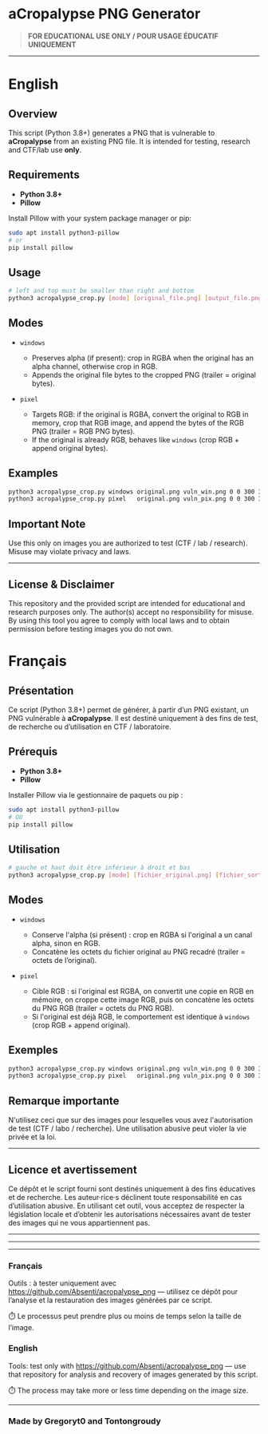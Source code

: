 # aCropalypse PNG Generator

> **FOR EDUCATIONAL USE ONLY / POUR USAGE ÉDUCATIF UNIQUEMENT**

---

# English

## Overview
This script (Python 3.8+) generates a PNG that is vulnerable to **aCropalypse** from an existing PNG file. It is intended for testing, research and CTF/lab use **only**.

## Requirements
- **Python 3.8+**
- **Pillow**

Install Pillow with your system package manager or pip:

```bash
sudo apt install python3-pillow
# or
pip install pillow
```

## Usage
```bash
# left and top must be smaller than right and bottom
python3 acropalypse_crop.py [mode] [original_file.png] [output_file.png] left top right bottom
```


## Modes
- `windows`  
  - Preserves alpha (if present): crop in RGBA when the original has an alpha channel, otherwise crop in RGB.  
  - Appends the original file bytes to the cropped PNG (trailer = original bytes).

- `pixel`  
  - Targets RGB: if the original is RGBA, convert the original to RGB in memory, crop that RGB image, and append the bytes of the RGB PNG (trailer = RGB PNG bytes).  
  - If the original is already RGB, behaves like `windows` (crop RGB + append original bytes).

## Examples
```bash
python3 acropalypse_crop.py windows original.png vuln_win.png 0 0 300 300
python3 acropalypse_crop.py pixel   original.png vuln_pix.png 0 0 300 300
```

## Important Note
Use this only on images you are authorized to test (CTF / lab / research). Misuse may violate privacy and laws.

---

## License & Disclaimer
This repository and the provided script are intended for educational and research purposes only. The author(s) accept no responsibility for misuse. By using this tool you agree to comply with local laws and to obtain permission before testing images you do not own.

# Français

## Présentation
Ce script (Python 3.8+) permet de générer, à partir d’un PNG existant, un PNG vulnérable à **aCropalypse**. Il est destiné uniquement à des fins de test, de recherche ou d’utilisation en CTF / laboratoire.

## Prérequis
- **Python 3.8+**
- **Pillow**

Installer Pillow via le gestionnaire de paquets ou pip :

```bash
sudo apt install python3-pillow
# OU
pip install pillow
```

## Utilisation
```bash
# gauche et haut doit être inférieur à droit et bas
python3 acropalypse_crop.py [mode] [fichier_original.png] [fichier_sortie.png] gauche haut droit bas
```

## Modes
- `windows`  
  - Conserve l'alpha (si présent) : crop en RGBA si l'original a un canal alpha, sinon en RGB.  
  - Concatène les octets du fichier original au PNG recadré (trailer = octets de l’original).

- `pixel`  
  - Cible RGB : si l'original est RGBA, on convertit une copie en RGB en mémoire, on croppe cette image RGB, puis on concatène les octets du PNG RGB (trailer = octets du PNG RGB).  
  - Si l'original est déjà RGB, le comportement est identique à `windows` (crop RGB + append original).

## Exemples
```bash
python3 acropalypse_crop.py windows original.png vuln_win.png 0 0 300 300
python3 acropalypse_crop.py pixel   original.png vuln_pix.png 0 0 300 300
```

## Remarque importante
N'utilisez ceci que sur des images pour lesquelles vous avez l'autorisation de test (CTF / labo / recherche). Une utilisation abusive peut violer la vie privée et la loi.

---

## Licence et avertissement

Ce dépôt et le script fourni sont destinés uniquement à des fins éducatives et de recherche. Les auteur·rice·s déclinent toute responsabilité en cas d’utilisation abusive. En utilisant cet outil, vous acceptez de respecter la législation locale et d’obtenir les autorisations nécessaires avant de tester des images qui ne vous appartiennent pas.

---
---
---
### Français

Outils : à tester uniquement avec https://github.com/Absenti/acropalypse_png
 — utilisez ce dépôt pour l’analyse et la restauration des images générées par ce script.

⏱️ Le processus peut prendre plus ou moins de temps selon la taille de l’image.


### English

Tools: test only with https://github.com/Absenti/acropalypse_png
 — use that repository for analysis and recovery of images generated by this script.

⏱️ The process may take more or less time depending on the image size.

---

### Made by Gregoryt0 and Tontongroudy
